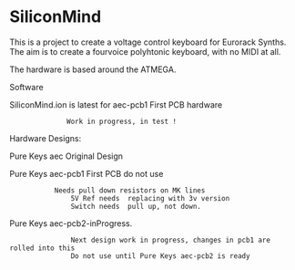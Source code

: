 # SiliconMind
This is a project to create a voltage control keyboard for Eurorack Synths.  The aim is to create a fourvoice polyhtonic keyboard, with no MIDI at all.

The hardware is based around the ATMEGA.

Software 

SiliconMind.ion is latest for aec-pcb1 First PCB hardware

                  Work in progress, in test !

Hardware Designs:

Pure Keys aec Original Design

Pure Keys aec-pcb1 First PCB  do not use

      	       Needs pull down resistors on	MK lines
                   5V Ref needs	 replacing with 3v version
                   Switch needs	 pull up, not down.
Pure Keys aec-pcb2-inProgress. 

                   Next design work	in progress, changes in pcb1 are rolled into this
                   Do not use until Pure Keys aec-pcb2 is ready
